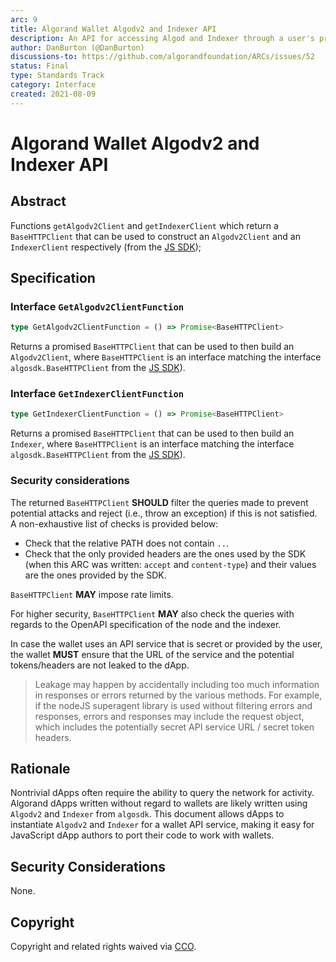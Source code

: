 ```yaml
---
arc: 9
title: Algorand Wallet Algodv2 and Indexer API
description: An API for accessing Algod and Indexer through a user's preferred connection.
author: DanBurton (@DanBurton)
discussions-to: https://github.com/algorandfoundation/ARCs/issues/52
status: Final
type: Standards Track
category: Interface
created: 2021-08-09
---
```


# Algorand Wallet Algodv2 and Indexer API

## Abstract

Functions `getAlgodv2Client` and `getIndexerClient` which return a `BaseHTTPClient` that can be used to construct an `Algodv2Client` and an `IndexerClient` respectively (from the <a href="https://github.com/algorand/js-algorand-sdk/blob/develop/src/client/baseHTTPClient.ts">JS SDK</a>);

## Specification

### Interface `GetAlgodv2ClientFunction`

```ts
type GetAlgodv2ClientFunction = () => Promise<BaseHTTPClient>
```

Returns a promised `BaseHTTPClient` that can be used to then build an `Algodv2Client`, where `BaseHTTPClient` is an interface matching the interface `algosdk.BaseHTTPClient` from the <a href="https://github.com/algorand/js-algorand-sdk/blob/develop/src/client/baseHTTPClient.ts">JS SDK</a>).

### Interface `GetIndexerClientFunction`

```ts
type GetIndexerClientFunction = () => Promise<BaseHTTPClient>
```

Returns a promised `BaseHTTPClient` that can be used to then build an `Indexer`, where `BaseHTTPClient` is an interface matching the interface `algosdk.BaseHTTPClient` from the <a href="https://github.com/algorand/js-algorand-sdk/blob/develop/src/client/baseHTTPClient.ts">JS SDK</a>).

### Security considerations

The returned `BaseHTTPClient` **SHOULD** filter the queries made to prevent potential attacks and reject (i.e., throw an exception) if this is not satisfied.
A non-exhaustive list of checks is provided below:
* Check that the relative PATH does not contain `..`.
* Check that the only provided headers are the ones used by the SDK (when this ARC was written: `accept` and `content-type`) and their values are the ones provided by the SDK.

`BaseHTTPClient` **MAY** impose rate limits.

For higher security, `BaseHTTPClient` **MAY** also check the queries with regards to the OpenAPI specification of the node and the indexer.

In case the wallet uses an API service that is secret or provided by the user, the wallet **MUST** ensure that the URL of the service and the potential tokens/headers are not leaked to the dApp.

> Leakage may happen by accidentally including too much information in responses or errors returned by the various methods. For example, if the nodeJS superagent library is used without filtering errors and responses, errors and responses may include the request object, which includes the potentially secret API service URL / secret token headers.

## Rationale

Nontrivial dApps often require the ability to query the network for activity. Algorand dApps written without regard to wallets are likely written using `Algodv2` and `Indexer` from `algosdk`. 
This document allows dApps to instantiate `Algodv2` and `Indexer` for a wallet API service, making it easy for JavaScript dApp authors to port their code to work with wallets.

## Security Considerations

None.

## Copyright

Copyright and related rights waived via <a href="https://creativecommons.org/publicdomain/zero/1.0/">CCO</a>.

